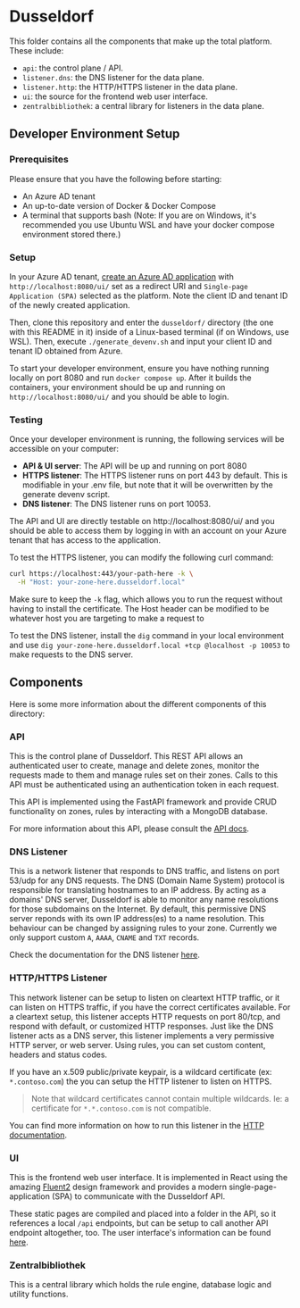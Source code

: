 # Dusseldorf

This folder contains all the components that make up the total platform.  These include:

- `api`: the control plane / API.
- `listener.dns`:  the DNS listener for the data plane.
- `listener.http`: the HTTP/HTTPS listener in the data plane.
- `ui`: the source for the frontend web user interface.
- `zentralbibliothek`: a central library for listeners in the data plane.

## Developer Environment Setup

### Prerequisites
Please ensure that you have the following before starting:
- An Azure AD tenant
- An up-to-date version of Docker & Docker Compose
- A terminal that supports bash (Note: If you are on Windows, it's recommended you use Ubuntu WSL and have your docker compose environment stored there.)

### Setup
In your Azure AD tenant, [create an Azure AD application](https://portal.azure.com/#view/Microsoft_AAD_RegisteredApps/CreateApplicationBlade/quickStartType~/null/isMSAApp~/false) with `http://localhost:8080/ui/` set as a redirect URI and `Single-page Application (SPA)` selected as the platform. Note the client ID and tenant ID of the newly created application.

Then, clone this repository and enter the `dusseldorf/` directory (the one with this README in it) inside of a Linux-based terminal (if on Windows, use WSL). Then, execute `./generate_devenv.sh` and input your client ID and tenant ID obtained from Azure.

To start your developer environment, ensure you have nothing running locally on port 8080 and run `docker compose up`. After it builds the containers, your environment should be up and running on `http://localhost:8080/ui/` and you should be able to login.

### Testing

Once your developer environment is running, the following services will be accessible on your computer:

- **API & UI server**: The API will be up and running on port 8080
- **HTTPS listener**: The HTTPS listener runs on port 443 by default. This is modifiable in your .env file, but note that it will be overwritten by the generate devenv script.
- **DNS listener**: The DNS listener runs on port 10053.

The API and UI are directly testable on http://localhost:8080/ui/ and you should be able to access them by logging in with an account on your Azure tenant that has access to the application.

To test the HTTPS listener, you can modify the following curl command:

```sh
curl https://localhost:443/your-path-here -k \
  -H "Host: your-zone-here.dusseldorf.local"
```

Make sure to keep the `-k` flag, which allows you to run the request without having to install the certificate. The Host header can be modified to be whatever host you are targeting to make a request to

To test the DNS listener, install the `dig` command in your local environment and use `dig your-zone-here.dusseldorf.local +tcp @localhost -p 10053` to make requests to the DNS server.

## Components

Here is some more information about the different components of this directory:

### API
This is the control plane of Dusseldorf.  This REST API allows an authenticated user to create, manage and delete zones, monitor the requests made to them and manage rules set on their zones. Calls to this API must be authenticated using an authentication token in each request.  

This API is implemented using the FastAPI framework and provide CRUD functionality on zones, rules by interacting with a MongoDB database.  

For more information about this API, please consult the [API docs](api/README.md).


### DNS Listener
This is a network listener that responds to DNS traffic, and listens on port 53/udp for any DNS requests.   The DNS (Domain Name System) protocol is responsible for translating hostnames to an IP address.  By acting as a domains' DNS server, Dusseldorf is able to monitor any name resolutions for those subdomains on the Internet.
By default, this permissive DNS server reponds with its own IP address(es) to a name resolution.  This behaviour can be changed by assigning rules to your zone.   Currently we only support custom `A`, `AAAA`, `CNAME` and `TXT` records.

Check the documentation for the DNS listener [here](listener.dns/README.md).


### HTTP/HTTPS Listener
This network listener can be setup to listen on cleartext HTTP traffic, or it can listen on HTTPS traffic, if you have the correct certificates available.  For a cleartext setup, this listener accepts HTTP requests on port 80/tcp, and respond with default, or customized HTTP responses.
Just like the DNS listener acts as a DNS server, this listener implements a very permissive HTTP server, or web server.  Using rules, you can set custom content, headers and status codes.

If you have an x.509 public/private keypair, is a wildcard certificate (ex: `*.contoso.com`) the you can setup the HTTP listener to listen on HTTPS.

> Note that wildcard certificates cannot contain multiple wildcards.   Ie: a certificate for `*.*.contoso.com` is not compatible.

You can find more information on how to run this listener in the [HTTP documentation](listener.http/README.md).



### UI
This is the frontend web user interface.  It is implemented in React using the amazing [Fluent2](https://fluent2.microsoft.design/) design framework and provides a modern single-page-application (SPA) to communicate with the Dusseldorf API.

These static pages are compiled and placed into a folder in the API, so it references a local `/api` endpoints, but can be setup to call another API endpoint altogether, too.
The user interface's information can be found [here](ui/README.md).


### Zentralbibliothek
This is a central library which holds the rule engine, database logic and utility functions.



